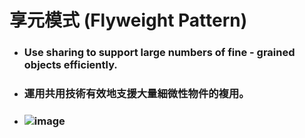 享元模式 (Flyweight Pattern)
=====
* ### Use sharing to support large numbers of fine - grained objects efficiently.
* ### 運用共用技術有效地支援大量細微性物件的複用。
* ### ![image](https://gitlab.com/ChiangWei/main/-/raw/master/DesignPatterns%20(Python)/%E4%BA%AB%E5%85%83%E6%A8%A1%E5%BC%8F%20(Flyweight%20Pattern)/%E4%BA%AB%E5%85%83%E6%A8%A1%E5%BC%8F%E7%9A%84%E9%A1%9E%E5%88%A5%E5%9C%96.jpg)
